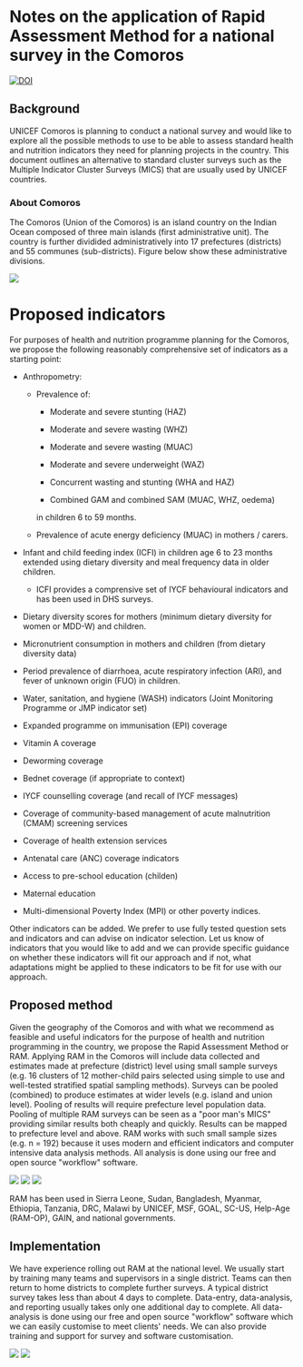 # Notes on the application of Rapid Assessment Method for a national survey in the Comoros

<!-- badges: start -->
[![DOI](https://zenodo.org/badge/247420972.svg)](https://zenodo.org/badge/latestdoi/247420972)
<!-- badges: end -->

## Background

UNICEF Comoros is planning to conduct a national survey and would like to explore all the possible methods to use to be able to assess standard health and nutrition indicators they need for planning projects in the country. This document outlines an alternative to standard cluster surveys such as the Multiple Indicator Cluster Surveys (MICS) that are usually used by UNICEF countries.

### About Comoros

The Comoros (Union of the Comoros) is an island country on the Indian Ocean composed of three main islands (first administrative unit). The country is further dividided administratively into 17 prefectures (districts) and 55 communes (sub-districts). Figure below show these administrative divisions.

![](/figures/comorosMaps.png)

# Proposed indicators

For purposes of health and nutrition programme planning for the Comoros, we propose the following reasonably comprehensive set of indicators as a starting point:

* Anthropometry:

    - Prevalence of:
        
        * Moderate and severe stunting (HAZ)
        
        * Moderate and severe wasting (WHZ)
        
        * Moderate and severe wasting (MUAC)
        
        * Moderate and severe underweight (WAZ)
        
        * Concurrent wasting and stunting (WHA and HAZ)
        
        * Combined GAM and combined SAM (MUAC, WHZ, oedema)

      in children 6 to 59 months.

    - Prevalence of acute energy deficiency (MUAC) in mothers / carers.

* Infant and child feeding index (ICFI) in children age 6 to 23 months extended using dietary diversity and meal frequency data in older children. 

    - ICFI provides a comprensive set of IYCF behavioural indicators and has been used in DHS surveys.

* Dietary diversity scores for mothers (minimum dietary diversity for women or MDD-W) and children.

* Micronutrient consumption in mothers and children (from dietary diversity data) 

* Period prevalence of diarrhoea, acute respiratory infection (ARI), and fever of unknown origin (FUO) in children.

* Water, sanitation, and hygiene (WASH) indicators (Joint Monitoring Programme or JMP indicator set)

* Expanded programme on immunisation (EPI) coverage

* Vitamin A coverage

* Deworming coverage

* Bednet coverage (if appropriate to context)

* IYCF counselling coverage (and recall of IYCF messages)

* Coverage of community-based management of acute malnutrition (CMAM) screening services

* Coverage of health extension services

* Antenatal care (ANC) coverage indicators

* Access to pre-school education (childen)

* Maternal education

* Multi-dimensional Poverty Index (MPI) or other poverty indices.


Other indicators can be added. We prefer to use fully tested question sets and indicators and can advise on indicator selection. Let us know of indicators that you would like to add and we can provide specific guidance on whether these indicators will fit our approach and if not, what adaptations might be applied to these indicators to be fit for use with our approach.

## Proposed method

Given the geography of the Comoros and with what we recommend as feasible and useful indicators for the purpose of health and nutrition programming in the country, we propose the Rapid Assessment Method or RAM. Applying RAM in the Comoros will include data collected and estimates made at prefecture (district) level using small sample surveys (e.g. 16 clusters of 12 mother-child pairs selected using simple to use and well-tested stratified spatial sampling methods). Surveys can be pooled (combined) to produce estimates at wider levels (e.g. island and union level). Pooling of results will require prefecture level population data. Pooling of multiple RAM surveys can be seen as a "poor man's MICS" providing similar results both cheaply and quickly. Results can be mapped to prefecture level and above. RAM works with such small sample sizes (e.g. n = 192) because it uses modern and efficient indicators and computer intensive data analysis methods. All analysis is done using our free and open source "workflow" software.

![](/figures/c2a.png)
![](/figures/h2.png)
![](/figures/i9a.png)

RAM has been used in Sierra Leone, Sudan, Bangladesh, Myanmar, Ethiopia, Tanzania, DRC, Malawi by UNICEF, MSF, GOAL, SC-US, Help-Age (RAM-OP), GAIN, and national governments.

## Implementation

We have experience rolling out RAM at the national level. We usually start by training many teams and supervisors in a single district. Teams can then return to home districts to complete further surveys. A typical district survey takes less than about 4 days to complete. Data-entry, data-analysis, and reporting usually takes only one additional day to complete. All data-analysis is done using our free and open source "workflow" software which we can easily customise to meet clients' needs. We can also provide training and support for survey and software customisation.

![](/figures/runWorkflowRAF.png)
![](/figures/webWorkflow.png)



